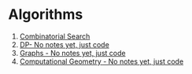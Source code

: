 # Algorithms

1. [Combinatorial Search](./combinatorial_search)
2. [DP- No notes yet, just code](./dp/code)
3. [Graphs - No notes yet, just code](./graphs/code)
4. [Computational Geometry - No notes yet, just code](./geometry/code)
